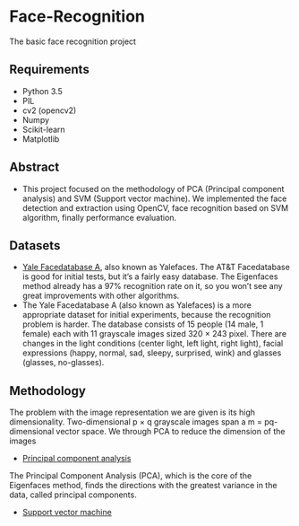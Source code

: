 # Face-Recognition
The basic face recognition project

## Requirements

* Python 3.5
* PIL
* cv2 (opencv2)
* Numpy
* Scikit-learn
* Matplotlib

## Abstract

* This project focused on the methodology of PCA (Principal component analysis) and SVM (Support vector machine). We implemented the face detection and extraction using OpenCV, face recognition based on SVM algorithm, finally performance evaluation.
 
## Datasets

* [Yale Facedatabase A](http://vision.ucsd.edu/content/yale-face-database), also known as Yalefaces. The AT&T Facedatabase is good for initial tests, but it’s a fairly easy database. The Eigenfaces method already has a 97% recognition rate on it, so you won’t see any great improvements with other algorithms. 
* The Yale Facedatabase A (also known as Yalefaces) is a more appropriate dataset for initial experiments, because the recognition problem is harder. The database consists of 15 people (14 male, 1 female) each with 11 grayscale images sized 320 $\times$ 243 pixel. There are changes in the light conditions (center light, left light, right light), facial expressions (happy, normal, sad, sleepy, surprised, wink) and glasses (glasses, no-glasses).

## Methodology

The problem with the image representation we are given is its high dimensionality. Two-dimensional p $\times$ q grayscale images span a m = pq-dimensional vector space. We through PCA to reduce the dimension of the images

* [Principal component analysis](https://en.wikipedia.org/wiki/Principal_component_analysis)

The Principal Component Analysis (PCA), which is the core of the Eigenfaces method, finds the directions with the greatest variance in the data, called principal components.




* [Support vector machine](https://en.wikipedia.org/wiki/Support_vector_machine)



## 

